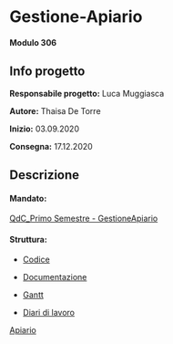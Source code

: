 # Gestione-Apiario
#### Modulo 306


## Info progetto
**Responsabile progetto:** Luca Muggiasca

**Autore:** Thaisa De Torre

**Inizio:** 03.09.2020

**Consegna:** 17.12.2020


## Descrizione


#### Mandato:
[QdC_Primo Semestre - GestioneApiario](https://github.com/ThaisaDeTorre/Gestione-Apiario/blob/master/Documenti/QdC_Primo_Semestre_GestioneApiario.docx)

#### Struttura:
- [Codice](https://github.com/ThaisaDeTorre/Gestione-Apiario/blob/master/src/)

- [Documentazione](https://github.com/ThaisaDeTorre/Gestione-Apiario/blob/master/Documenti/Documentazione.md)

- [Gantt](https://github.com/ThaisaDeTorre/Gestione-Apiario/blob/master/Documenti/gantt_preventivo.png)

- [Diari di lavoro](https://github.com/ThaisaDeTorre/Gestione-Apiario/blob/master/Diario/)

[Apiario](http://samtinfo.ch/i18dettha/Apiario/index.php)

